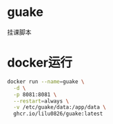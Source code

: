 # guake
挂课脚本

# docker运行
```bash
docker run --name=guake \
  -d \
  -p 8081:8081 \
  --restart=always \
  -v /etc/guake/data:/app/data \
  ghcr.io/lilu0826/guake:latest
```